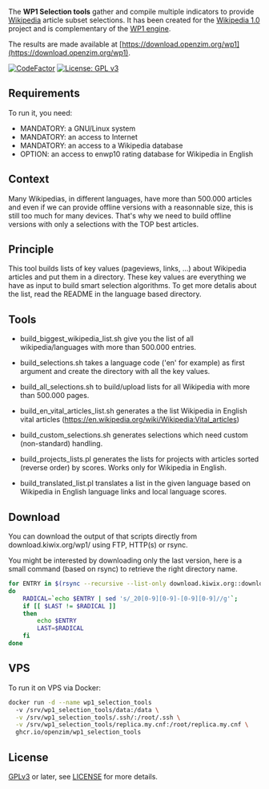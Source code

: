 The **WP1 Selection tools** gather and compile multiple indicators to
provide [Wikipedia](http://wikipedia.org) article subset
selections. It has been created for the [Wikipedia
1.0](https://en.wikipedia.org/wiki/Wikipedia:1) project and is
complementary of the [WP1 engine](https://github.com/openzim/wp1).

The results are made available at
[https://download.openzim.org/wp1](https://download.openzim.org/wp1).

[![CodeFactor](https://www.codefactor.io/repository/github/openzim/wp1_selection_tools/badge)](https://www.codefactor.io/repository/github/openzim/wp1_selection_tools)
[![License: GPL v3](https://img.shields.io/badge/License-GPLv3-blue.svg)](https://www.gnu.org/licenses/gpl-3.0)

Requirements
------------

To run it, you need:
* MANDATORY: a GNU/Linux system
* MANDATORY: an access to Internet
* MANDATORY: an access to a Wikipedia database
* OPTION: an access to enwp10 rating database for Wikipedia in English

Context
-------

Many Wikipedias, in different languages, have more than 500.000
articles and even if we can provide offline versions with a
reasonnable size, this is still too much for many devices. That's why
we need to build offline versions with only a selections with the TOP
best articles.

Principle
---------

This tool builds lists of key values (pageviews, links, ...) about
Wikipedia articles and put them in a directory. These key values are
everything we have as input to build smart selection algorithms. To
get more detalis about the list, read the README in the language based
directory.

Tools
-----

* build_biggest_wikipedia_list.sh give you the list of all
  wikipedia/languages with more than 500.000 entries.

* build_selections.sh takes a language code ('en' for example) as first
  argument and create the directory with all the key values.

* build_all_selections.sh to build/upload lists for all Wikipedia with
  more than 500.000 pages.

* build_en_vital_articles_list.sh generates a the list Wikipedia in
  English vital articles
  (https://en.wikipedia.org/wiki/Wikipedia:Vital_articles)

* build_custom_selections.sh generates selections which need custom
  (non-standard) handling.

* build_projects_lists.pl generates the lists for projects with
  articles sorted (reverse order) by scores. Works only for Wikipedia
  in English.

* build_translated_list.pl translates a list in the given language
  based on Wikipedia in English language links and local language
  scores.

Download
--------

You can download the output of that scripts directly from
download.kiwix.org/wp1/ using FTP, HTTP(s) or rsync.

You might be interested by downloading only the last version, here is
a small command (based on rsync) to retrieve the right directory name.

```bash
for ENTRY in $(rsync --recursive --list-only download.kiwix.org::download.kiwix.org/wp1/ | tr -s ' ' | cut -d ' ' -f5 | grep wiki | grep -v '/' | sort -r)
do
    RADICAL=`echo $ENTRY | sed 's/_20[0-9][0-9]-[0-9][0-9]//g'`;
    if [[ $LAST != $RADICAL ]]
    then
        echo $ENTRY
        LAST=$RADICAL
    fi
done
```

VPS
---

To run it on VPS via Docker:

```bash
docker run -d --name wp1_selection_tools
  -v /srv/wp1_selection_tools/data:/data \
  -v /srv/wp1_selection_tools/.ssh/:/root/.ssh \
  -v /srv/wp1_selection_tools/replica.my.cnf:/root/replica.my.cnf \
  ghcr.io/openzim/wp1_selection_tools
```

License
-------

[GPLv3](https://www.gnu.org/licenses/gpl-3.0) or later, see
[LICENSE](LICENSE) for more details.

